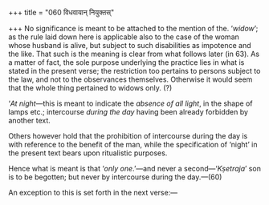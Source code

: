 +++
title = "060 विधवायान् नियुक्तस्"

+++
No significance is meant to be attached to the mention of the.
‘*widow*’; as the rule laid down here is applicable also to the case of
the woman whose husband is alive, but subject to such disabilities as
impotence and the like. That such is the meaning is clear from what
follows later (in 63). As a matter of fact, the sole purpose underlying
the practice lies in what is stated in the present verse; the
restriction too pertains to persons subject to the law, and not to the
observances themselves. Otherwise it would seem that the whole thing
pertained to widows only. (?)

‘*At* *night*—this is meant to indicate the *absence of all light*, in
the shape of lamps etc.; intercourse *during the day* having been
already forbidden by another text.

Others however hold that the prohibition of intercourse during the day
is with reference to the benefit of the man, while the specification of
‘night’ in the present text bears upon ritualistic purposes.

Hence what is meant is that ‘*only one*.’—and never a
second—‘*Kṣetraja*’ son is to be begotten; but never by intercourse
during the day.—(60)

An exception to this is set forth in the next verse:—


